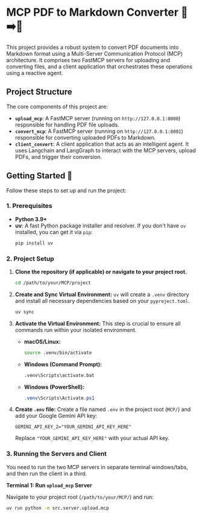 # MCP PDF to Markdown Converter 📄➡️📝

This project provides a robust system to convert PDF documents into Markdown format using a Multi-Server Communication Protocol (MCP) architecture. It comprises two FastMCP servers for uploading and converting files, and a client application that orchestrates these operations using a reactive agent.

## Project Structure

The core components of this project are:
* **`upload_mcp`**: A FastMCP server (running on `http://127.0.0.1:8000`) responsible for handling PDF file uploads.
* **`convert_mcp`**: A FastMCP server (running on `http://127.0.0.1:8001`) responsible for converting uploaded PDFs to Markdown.
* **`client_convert`**: A client application that acts as an intelligent agent. It uses Langchain and LangGraph to interact with the MCP servers, upload PDFs, and trigger their conversion.

## Getting Started 🚀

Follow these steps to set up and run the project:

### 1. Prerequisites
* **Python 3.9+**
* **uv**: A fast Python package installer and resolver. If you don't have `uv` installed, you can get it via `pip`:
    ```bash
    pip install uv
    ```

### 2. Project Setup

1.  **Clone the repository (if applicable) or navigate to your project root.**
    ```bash
    cd /path/to/your/MCP/project
    ```

2.  **Create and Sync Virtual Environment:**
    `uv` will create a `.venv` directory and install all necessary dependencies based on your `pyproject.toml`.
    ```bash
    uv sync
    ```

3.  **Activate the Virtual Environment:**
    This step is crucial to ensure all commands run within your isolated environment.
    * **macOS/Linux:**
        ```bash
        source .venv/bin/activate
        ```
    * **Windows (Command Prompt):**
        ```bash
        .venv\Scripts\activate.bat
        ```
    * **Windows (PowerShell):**
        ```powershell
        .venv\Scripts\Activate.ps1
        ```

4.  **Create `.env` file:**
    Create a file named `.env` in the project root (`MCP/`) and add your Google Gemini API key:
    ```env
    GEMINI_API_KEY_2="YOUR_GEMINI_API_KEY_HERE"
    ```
    Replace `"YOUR_GEMINI_API_KEY_HERE"` with your actual API key.

### 3. Running the Servers and Client

You need to run the two MCP servers in separate terminal windows/tabs, and then run the client in a third.

**Terminal 1: Run `upload_mcp` Server**

Navigate to your project root (`/path/to/your/MCP/`) and run:
```bash
uv run python -m src.server.upload.mcp